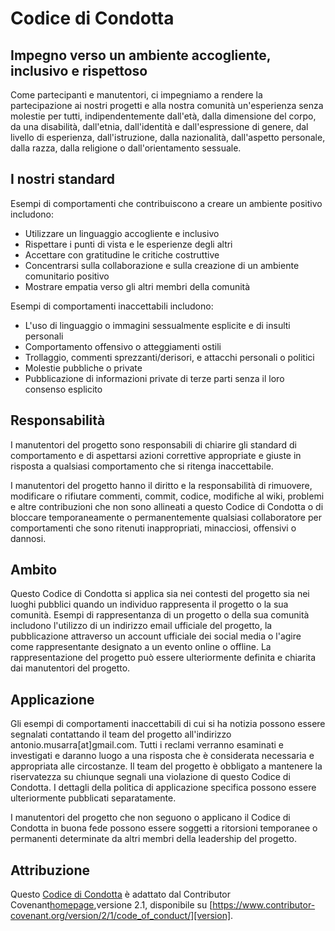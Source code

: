 # Codice di Condotta

## Impegno verso un ambiente accogliente, inclusivo e rispettoso

Come partecipanti e manutentori, ci impegniamo a rendere la partecipazione ai nostri progetti e alla nostra comunità un'esperienza senza molestie per tutti, indipendentemente dall'età, dalla dimensione del corpo, da una disabilità, dall'etnia, dall'identità e dall'espressione di genere, dal livello di esperienza, dall'istruzione, dalla nazionalità, dall'aspetto personale, dalla razza, dalla religione o dall'orientamento sessuale.

## I nostri standard

Esempi di comportamenti che contribuiscono a creare un ambiente positivo includono:

- Utilizzare un linguaggio accogliente e inclusivo
- Rispettare i punti di vista e le esperienze degli altri
- Accettare con gratitudine le critiche costruttive
- Concentrarsi sulla collaborazione e sulla creazione di un ambiente comunitario positivo
- Mostrare empatia verso gli altri membri della comunità

Esempi di comportamenti inaccettabili includono:

- L'uso di linguaggio o immagini sessualmente esplicite e di insulti personali
- Comportamento offensivo o atteggiamenti ostili
- Trollaggio, commenti sprezzanti/derisori, e attacchi personali o politici
- Molestie pubbliche o private
- Pubblicazione di informazioni private di terze parti senza il loro consenso esplicito

## Responsabilità

I manutentori del progetto sono responsabili di chiarire gli standard di comportamento e
di aspettarsi azioni correttive appropriate e giuste in risposta a qualsiasi comportamento
che si ritenga inaccettabile.

I manutentori del progetto hanno il diritto e la responsabilità di rimuovere, modificare o
rifiutare commenti, commit, codice, modifiche al wiki, problemi e altre contribuzioni che
non sono allineati a questo Codice di Condotta o di bloccare temporaneamente o permanentemente
qualsiasi collaboratore per comportamenti che sono ritenuti inappropriati, minacciosi,
offensivi o dannosi.

## Ambito

Questo Codice di Condotta si applica sia nei contesti del progetto sia nei luoghi pubblici
quando un individuo rappresenta il progetto o la sua comunità. Esempi di rappresentanza di un
progetto o della sua comunità includono l'utilizzo di un indirizzo email ufficiale del progetto,
la pubblicazione attraverso un account ufficiale dei social media o l'agire come rappresentante
designato a un evento online o offline. La rappresentazione del progetto può essere ulteriormente
definita e chiarita dai manutentori del progetto.

## Applicazione

Gli esempi di comportamenti inaccettabili di cui si ha notizia possono essere segnalati contattando
il team del progetto all'indirizzo antonio.musarra[at]gmail.com. Tutti i reclami verranno esaminati
e investigati e daranno luogo a una risposta che è considerata necessaria e appropriata alle
circostanze. Il team del progetto è obbligato a mantenere la riservatezza su chiunque segnali
una violazione di questo Codice di Condotta. I dettagli della politica di applicazione specifica
possono essere ulteriormente pubblicati separatamente.

I manutentori del progetto che non seguono o applicano il Codice di Condotta in buona fede
possono essere soggetti a ritorsioni temporanee o permanenti determinate da altri membri della
leadership del progetto.

## Attribuzione

Questo [Codice di Condotta](https://www.contributor-covenant.org/it/version/2/1/code_of_conduct/)
è adattato dal Contributor Covenant[homepage],versione 2.1, disponibile
su [https://www.contributor-covenant.org/version/2/1/code_of_conduct/][version].

[homepage]: https://www.contributor-covenant.org
[version]: https://www.contributor-covenant.org/version/2/1/code_of_conduct/